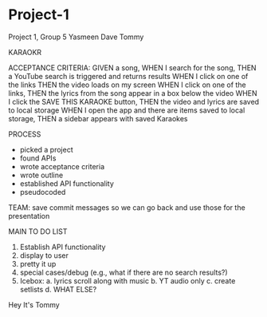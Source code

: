 # Project-1
Project 1, Group 5
Yasmeen Dave Tommy


KARAOKR

ACCEPTANCE CRITERIA:
GIVEN a song,
WHEN I search for the song,
THEN a YouTube search is triggered and returns results
WHEN I click on one of the links
THEN the video loads on my screen
WHEN I click on one of the links,
THEN the lyrics from the song appear in a box below the video
WHEN I click the SAVE THIS KARAOKE button,
THEN the video and lyrics are saved to local storage
WHEN I open the app and there are items saved to local storage,
THEN a sidebar appears with saved Karaokes

PROCESS
- picked a project
- found APIs
- wrote acceptance criteria
- wrote outline
- established API functionality
- pseudocoded

TEAM: save commit messages so we can go back and use those for the presentation

MAIN TO DO LIST
1)	Establish API functionality
2)	display to user
3)	pretty it up
4)	special cases/debug (e.g., what if there are no search results?)
5)	Icebox:
a.	lyrics scroll along with music
b.	YT audio only
c.	create setlists
d.	WHAT ELSE?


Hey It's Tommy